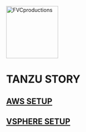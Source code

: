 <a href="http://vmware.com"><img style="width: 10em;" src="https://logos-download.com/wp-content/uploads/2016/09/VMware_logo-700x107.png" title="FVCproductions" alt="FVCproductions"></a>

# TANZU STORY


## [AWS SETUP](https://github.com/tthebst/tanzu-story/tree/master/aws)
## [VSPHERE SETUP](https://github.com/tthebst/tanzu-story/tree/master/vsphere)